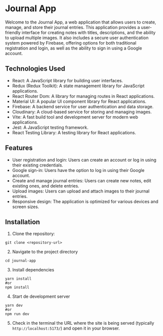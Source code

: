 # Journal App

Welcome to the Journal App, a web application that allows users to create, manage, and store their journal entries. This application provides a user-friendly interface for creating notes with titles, descriptions, and the ability to upload multiple images. It also includes a secure user authentication system powered by Firebase, offering options for both traditional registration and login, as well as the ability to sign in using a Google account.

## Technologies Used

- React: A JavaScript library for building user interfaces.
- Redux (Redux Toolkit): A state management library for JavaScript applications.
- React Router Dom: A library for managing routes in React applications.
- Material UI: A popular UI component library for React applications.
- Firebase: A backend service for user authentication and data storage.
- Cloudinary: A cloud-based service for storing and managing images.
- Vite: A fast build tool and development server for modern web applications.
- Jest: A JavaScript testing framework.
- React Testing Library: A testing library for React applications.

## Features

- User registration and login: Users can create an account or log in using their existing credentials.
- Google sign-in: Users have the option to log in using their Google account.
- Create and manage journal entries: Users can create new notes, edit existing ones, and delete entries.
- Upload images: Users can upload and attach images to their journal entries.
- Responsive design: The application is optimized for various devices and screen sizes.

## Installation

1. Clone the repository:

```shell
git clone <repository-url>
```

2. Navigate to the project directory

```shell
cd journal-app
```

3. Install dependencies

```shell
yarn install
#or
npm install
````

4. Start de development server
```shell
yarn dev
#or
npm run dev
````

5. Check in the terminal the URL where the site is being served (typically `http://localhost:5173/`) and open it in your browser.